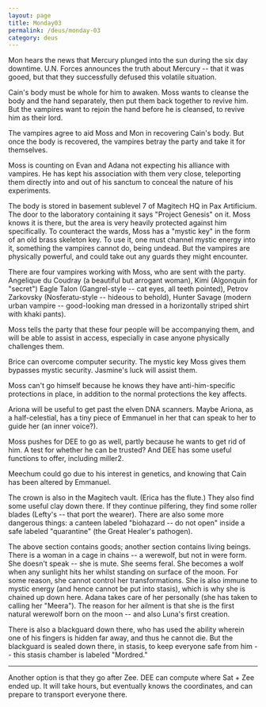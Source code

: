```yaml
---
layout: page
title: Monday03
permalink: /deus/monday-03
category: deus
---
```

Mon hears the news that Mercury plunged into the sun during the six day downtime. U.N. Forces announces the truth about Mercury -- that it was gooed, but that they successfully defused this volatile situation.

Cain's body must be whole for him to awaken. Moss wants to cleanse the body and the hand separately, then put them back together to revive him. But the vampires want to rejoin the hand before he is cleansed, to revive him as their lord.

The vampires agree to aid Moss and Mon in recovering Cain's body. But once the body is recovered, the vampires betray the party and take it for themselves.

Moss is counting on Evan and Adana not expecting his alliance with vampires. He has kept his association with them very close, teleporting them directly into and out of his sanctum to conceal the nature of his experiments.

The body is stored in basement sublevel 7 of Magitech HQ in Pax Artificium. The door to the laboratory containing it says &quot;Project Genesis&quot; on it. Moss knows it is there, but the area is very heavily protected against him specifically. To counteract the wards, Moss has a &quot;mystic key&quot; in the form of an old brass skeleton key. To use it, one must channel mystic energy into it, something the vampires cannot do, being undead. But the vampires are physically powerful, and could take out any guards they might encounter.

There are four vampires working with Moss, who are sent with the party. Angelique du Coudray (a beautiful but arrogant woman), Kimi (Algonquin for &quot;secret&quot;) Eagle Talon (Gangrel-style -- cat eyes, all teeth pointed), Petrov Zarkovsky (Nosferatu-style -- hideous to behold), Hunter Savage (modern urban vampire -- good-looking man dressed in a horizontally striped shirt with khaki pants).

Moss tells the party that these four people will be accompanying them, and will be able to assist in access, especially in case anyone physically challenges them.

Brice can overcome computer security. The mystic key Moss gives them bypasses mystic security. Jasmine's luck will assist them.

Moss can't go himself because he knows they have anti-him-specific protections in place, in addition to the normal protections the key affects.

Ariona will be useful to get past the elven DNA scanners. Maybe Ariona, as a half-celestial, has a tiny piece of Emmanuel in her that can speak to her to guide her (an inner voice?).

Moss pushes for DEE to go as well, partly because he wants to get rid of him. A test for whether he can be trusted? And DEE has some useful functions to offer, including miller2.

Meechum could go due to his interest in genetics, and knowing that Cain has been altered by Emmanuel.

The crown is also in the Magitech vault. (Erica has the flute.) They also find some useful clay down there. If they continue pilfering, they find some roller blades (Lefty's -- that port the wearer). There are also some more dangerous things: a canteen labeled &quot;biohazard -- do not open&quot; inside a safe labeled &quot;quarantine&quot; (the Great Healer's pathogen).

The above section contains goods; another section contains living beings. There is a woman in a cage in chains -- a werewolf, but not in were form. She doesn't speak -- she is mute. She seems feral. She becomes a wolf when any sunlight hits her whilst standing on surface of the moon. For some reason, she cannot control her transformations. She is also immune to mystic energy (and hence cannot be put into stasis), which is why she is chained up down here. Adana takes care of her personally (she has taken to calling her &quot;Meera&quot;). The reason for her ailment is that she is the first natural werewolf born on the moon -- and also Luna's first creation.

There is also a blackguard down there, who has used the ability wherein one of his fingers is hidden far away, and thus he cannot die. But the blackguard is sealed down there, in stasis, to keep everyone safe from him -- this stasis chamber is labeled &quot;Mordred.&quot;

-----

Another option is that they go after Zee. DEE can compute where Sat + Zee ended up. It will take hours, but eventually knows the coordinates, and can prepare to transport everyone there.

